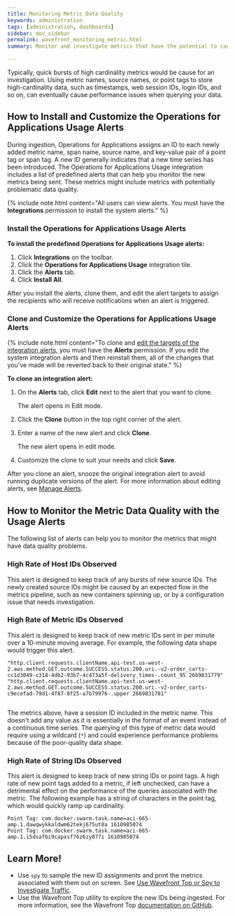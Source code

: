 ```yaml
---
title: Monitoring Metric Data Quality
keywords: administration
tags: [administration, dashboards]
sidebar: doc_sidebar
permalink: wavefront_monitoring_metric.html
summary: Monitor and investigate metrics that have the potential to cause performance issues.

---
```


Typically, quick bursts of high cardinality metrics would be cause for an investigation. Using metric names, source names, or point tags to store high-cardinality data, such as timestamps, web session IDs, login IDs, and so on, can eventually cause performance issues when querying your data. 


## How to Install and Customize the Operations for Applications Usage Alerts

During ingestion, Operations for Applications assigns an ID to each newly added metric name, span name, source name, and key-value pair of a point tag or span tag. A new ID generally indicates that a new time series has been introduced. The Operations for Applications Usage integration includes a list of predefined alerts that can help you monitor the new metrics being sent. These metrics might include metrics with potentially problematic data quality.

{% include note.html content="All users can view alerts. You must have the **Integrations** permission to install the system alerts." %}

### Install the Operations for Applications Usage Alerts

**To install the predefined Operations for Applications Usage alerts:**

1. Click **Integrations** on the toolbar.
1. Click the **Operations for Applications Usage** integration tile.
1. Click the **Alerts** tab.
1. Click **Install All**.

After you install the alerts, clone them, and edit the alert targets to assign the recipients who will receive notifications when an alert is triggered.

### Clone and Customize the Operations for Applications Usage Alerts

{% include note.html content="To clone and [edit the targets of the integration alerts](webhooks_alert_notification.html#learn-about-alert-targets), you must have the **Alerts** permission. If you edit the system integration alerts and then reinstall them, all of the changes that you've made will be reverted back to their original state." %}

**To clone an integration alert:**

1. On the **Alerts** tab, click **Edit** next to the alert that you want to clone.

   The alert opens in Edit mode.

1. Click the **Clone** button in the top right corner of the alert.
   
1. Enter a name of the new alert and click **Clone**.

   The new alert opens in edit mode.
1. Customize the clone to suit your needs and click **Save**.

After you clone an alert, snooze the original integration alert to avoid running duplicate versions of the alert. For more information about editing alerts, see [Manage Alerts](alerts_manage.html).


## How to Monitor the Metric Data Quality with the Usage Alerts

The following list of alerts can help you to monitor the metrics that might have data quality problems.

### High Rate of Host IDs Observed

This alert is designed to keep track of any bursts of new source IDs. The newly created source IDs might be caused by an expected flow in the metrics pipeline, such as new containers spinning up, or by a configuration issue that needs investigation.  

 
### High Rate of Metric IDs Observed

This alert is designed to keep track of new metric IDs sent in per minute over a 10-minute moving average. For example, the following data shape would trigger this alert.

```
"http.client.requests.clientName.api-test.us-west-2.aws.method.GET.outcome.SUCCESS.status.200.uri.-v2-order_carts-cc1d3049-c318-4db2-93b7-4c473a5f-delivery_times-.count_95 2669831779"
"http.client.requests.clientName.api-test.us-west-2.aws.method.GET.outcome.SUCCESS.status.200.uri.-v2-order_carts-c9ecefad-79d1-4f87-8f25-a7b79976-.upper 2669831781"
 
```

The metrics above, have a session ID included in the metric name. This doesn't add any value as it is essentially in the format of an event instead of a continuous time series. The querying of this type of metric data would require using a wildcard (`*`) and could experience performance problems because of the poor-quality data shape.

### High Rate of String IDs Observed

This alert is designed to keep track of new string IDs or point tags. A high rate of new point tags added to a metric, if left unchecked, can have a detrimental effect on the performance of the queries associated with the metric. The following example has a string of characters in the point tag, which would quickly ramp up cardinality. 

```
Point Tag: com.docker.swarm.task.name=aci-665-amp.1.dawqwykkaldwm62tekj675ut8a 1610985074
Point Tag: com.docker.swarm.task.name=aci-665-amp.1.i5dsafbi9capxsf76z6zy877i 1610985074

```

 

## Learn More!

* Use `spy` to sample the new ID assignments and print the metrics associated with them out on screen. See [Use Wavefront Top or Spy to Investigate Traffic](wavefront_monitoring_spy.html).
* Use the Wavefront Top utility to explore the new IDs being ingested. For more information, see the Wavefront Top [documentation on GitHub](https://github.com/wavefrontHQ/wftop).